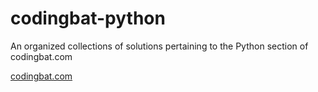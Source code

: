 # codingbat-python
An organized collections of solutions pertaining to the Python section of codingbat.com

[codingbat.com](codingbat.com)
